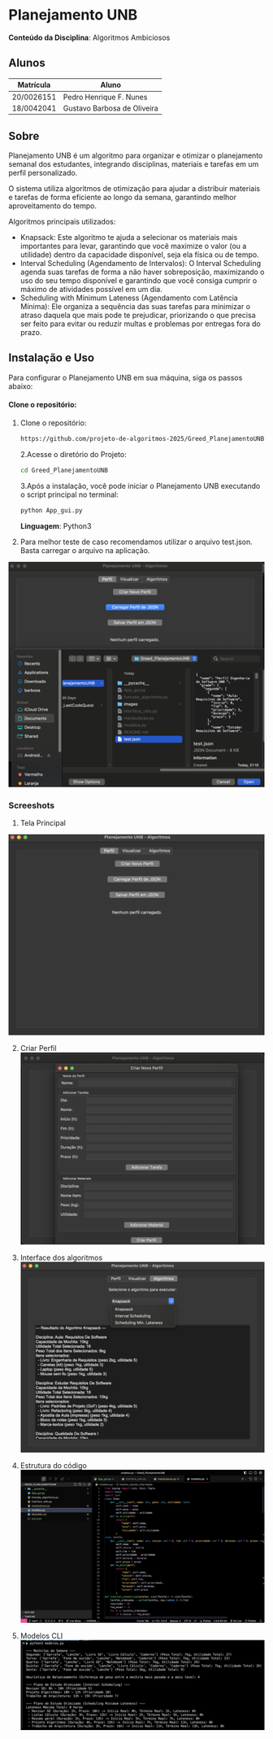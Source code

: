 # Planejamento UNB

**Conteúdo da Disciplina**: Algoritmos Ambiciosos <br>

## Alunos

| Matrícula  | Aluno                       |
| ---------- | --------------------------- |
| 20/0026151 | Pedro Henrique F. Nunes     |
| 18/0042041 | Gustavo Barbosa de Oliveira |

## Sobre

Planejamento UNB é um algoritmo para organizar e otimizar o planejamento semanal dos estudantes, integrando disciplinas, materiais e tarefas em um perfil personalizado.

O sistema utiliza algoritmos de otimização para ajudar a distribuir materiais e tarefas de forma eficiente ao longo da semana, garantindo melhor aproveitamento do tempo.

Algoritmos principais utilizados:

- Knapsack: Este algoritmo te ajuda a selecionar os materiais mais importantes para levar, garantindo que você maximize o valor (ou a utilidade) dentro da capacidade disponível, seja ela física ou de tempo.
- Interval Scheduling (Agendamento de Intervalos): O Interval Scheduling agenda suas tarefas de forma a não haver sobreposição, maximizando o uso do seu tempo disponível e garantindo que você consiga cumprir o máximo de atividades possível em um dia.
- Scheduling with Minimum Lateness (Agendamento com Latência Mínima): Ele organiza a sequência das suas tarefas para minimizar o atraso daquela que mais pode te prejudicar, priorizando o que precisa ser feito para evitar ou reduzir multas e problemas por entregas fora do prazo.

<!-- Descreva os objetivos do seu projeto e como ele funciona. -->

## Instalação e Uso

Para configurar o Planejamento UNB em sua máquina, siga os passos abaixo:

#### Clone o repositório:

1. Clone o repositório:

   ```bash
   https://github.com/projeto-de-algoritmos-2025/Greed_PlanejamentoUNB.git
   ```

   2.Acesse o diretório do Projeto:

   ```bash
   cd Greed_PlanejamentoUNB
   ```

   3.Após a instalação, você pode iniciar o Planejamento UNB executando o script principal no terminal:

   ```bash
   python App_gui.py
   ```

   **Linguagem**: Python3

2. Para melhor teste de caso recomendamos utilizar o arquivo test.json. Basta carregar o arquivo na aplicação.

![Carregar json](./images/json.png)

<!-- Descreva os pré-requisitos para rodar o seu projeto e os comandos necessários -->

### Screeshots

1. Tela Principal

![Tela Principal](./images/interface_main.png)

2. Criar Perfil
   ![Criar Perfil](./images/criar_perfil.png)

3. Interface dos algoritmos
   ![Interface dos algoritmos](./images/interface_algoritmos.png)

4. Estrutura do código
   ![Estrutura do código](./images/geral.png)

5. Modelos CLI
   ![Modelos CLI](./images/modelos_cli.png)
